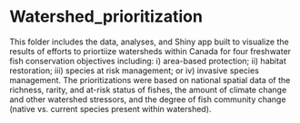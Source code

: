 # Watershed_prioritization
This folder includes the data, analyses, and Shiny app built to visualize the results of efforts to priortiize watersheds within Canada for four freshwater fish conservation objectives including: i) area-based protection; ii) habitat restoration; iii) species at risk management; or iv) invasive species management. The prioritizations were based on national spatial data of the richness, rarity, and at-risk status of fishes, the amount of climate change and other watershed stressors, and the degree of fish community change (native vs. current species present within watershed). 
